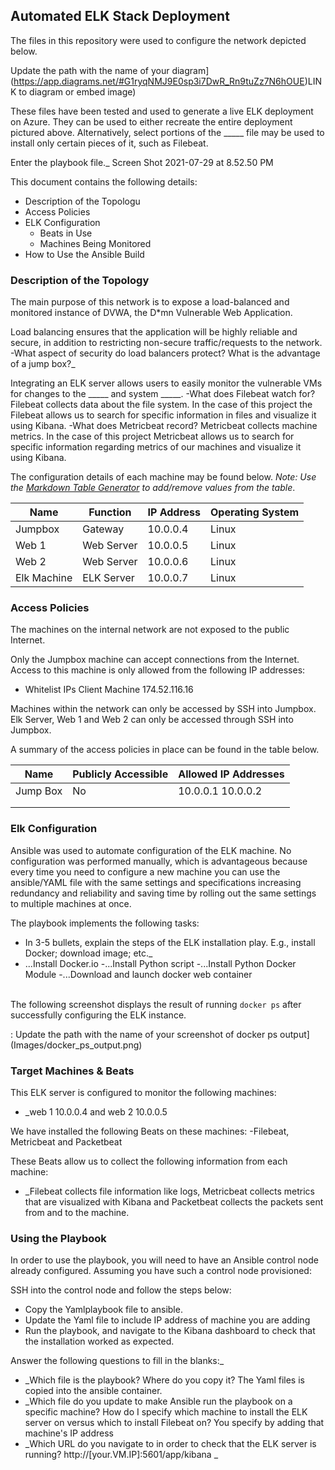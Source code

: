 ## Automated ELK Stack Deployment

The files in this repository were used to configure the network depicted below.

Update the path with the name of your diagram](https://app.diagrams.net/#G1ryqNMJ9E0sp3i7DwR_Rn9tuZz7N6hOUE)LINK to diagram or embed image) 

These files have been tested and used to generate a live ELK deployment on Azure. They can be used to either recreate the entire deployment pictured above. Alternatively, select portions of the _____ file may be used to install only certain pieces of it, such as Filebeat.

Enter the playbook file._ Screen Shot 2021-07-29 at 8.52.50 PM

This document contains the following details:
- Description of the Topologu
- Access Policies
- ELK Configuration
  - Beats in Use
  - Machines Being Monitored
- How to Use the Ansible Build


### Description of the Topology

The main purpose of this network is to expose a load-balanced and monitored instance of DVWA, the D*mn Vulnerable Web Application.

Load balancing ensures that the application will be highly reliable and secure, in addition to restricting non-secure traffic/requests to the network.
-What aspect of security do load balancers protect? What is the advantage of a jump box?_

Integrating an ELK server allows users to easily monitor the vulnerable VMs for changes to the _____ and system _____.
-What does Filebeat watch for? Filebeat collects data about the file system. In the case of this project the Filebeat allows us to search for specific information in files and visualize it using Kibana.
-What does Metricbeat record? Metricbeat collects machine metrics. In the case of this project Metricbeat allows us to search for specific information regarding metrics of our machines and visualize it using Kibana.

The configuration details of each machine may be found below.
_Note: Use the [Markdown Table Generator](http://www.tablesgenerator.com/markdown_tables) to add/remove values from the table_.

| Name        | Function   | IP Address | Operating System |
|-------------|------------|------------|------------------|
| Jumpbox     | Gateway    | 10.0.0.4   | Linux            |
| Web 1       | Web Server | 10.0.0.5   | Linux            |
| Web 2       | Web Server | 10.0.0.6   | Linux            |
| Elk Machine | ELK Server | 10.0.0.7   | Linux            |

### Access Policies

The machines on the internal network are not exposed to the public Internet. 

Only the Jumpbox machine can accept connections from the Internet. Access to this machine is only allowed from the following IP addresses:
- Whitelist IPs
Client Machine 174.52.116.16

Machines within the network can only be accessed by SSH into Jumpbox.
Elk Server, Web 1 and Web 2 can only be accessed through SSH into Jumpbox.

A summary of the access policies in place can be found in the table below.

| Name     | Publicly Accessible | Allowed IP Addresses |
|----------|---------------------|----------------------|
| Jump Box |     No              | 10.0.0.1 10.0.0.2    |
|          |                     |                      |
|          |                     |                      |

### Elk Configuration

Ansible was used to automate configuration of the ELK machine. No configuration was performed manually, which is advantageous because every time you need to configure a new machine you can use the ansible/YAML file with the same settings and specifications increasing redundancy and reliability and saving time by rolling out the same settings to multiple machines at once. 

The playbook implements the following tasks:
- In 3-5 bullets, explain the steps of the ELK installation play. E.g., install Docker; download image; etc._
- ...Install Docker.io
-...Install Python script
-...Install Python Docker Module
-...Download and launch docker web container


\
The following screenshot displays the result of running `docker ps` after successfully configuring the ELK instance.

: Update the path with the name of your screenshot of docker ps output](Images/docker_ps_output.png)

### Target Machines & Beats
This ELK server is configured to monitor the following machines:
- _web 1 10.0.0.4 and web 2 10.0.0.5

We have installed the following Beats on these machines:
-Filebeat, Metricbeat and Packetbeat

These Beats allow us to collect the following information from each machine:
- _Filebeat collects file information like logs, Metricbeat collects metrics that are visualized with Kibana and Packetbeat collects the packets sent from and to the machine.

### Using the Playbook
In order to use the playbook, you will need to have an Ansible control node already configured. Assuming you have such a control node provisioned: 

SSH into the control node and follow the steps below:
- Copy the Yamlplaybook file to ansible.
- Update the Yaml file to include IP address of machine you are adding
- Run the playbook, and navigate to the Kibana dashboard to check that the installation worked as expected.

 Answer the following questions to fill in the blanks:_
- _Which file is the playbook? Where do you copy it? The Yaml files is copied into the ansible container.
- _Which file do you update to make Ansible run the playbook on a specific machine? How do I specify which machine to install the ELK server on versus which to install Filebeat on? You specify by adding that machine's IP address
- _Which URL do you navigate to in order to check that the ELK server is running? http://[your.VM.IP]:5601/app/kibana
_
